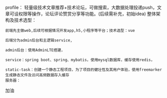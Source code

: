 ﻿profile：
    轻量级技术文章推荐+技术论坛，可做搜索，大数据处理投递push，文章可设权限等操作，论坛评论赞赏分享等功能。(后续需补充，初始idea)
整体架构及技术选型：

	前端先主做web,后续可根据情况开发app,h5,小程序等平台；技术选型：vue
	
	后端分为admin后台和主逻辑service,
	
	admin后台：使用AdminLTE搭建，
	
	service：spring boot、spring、mybatis，使用mysql数据库，缓存使用redis，
	
	static-task：创建一个静态工程项目，为了项目的健壮性及其用户体验，使用freemarker生成静态文件及访问高频数据存入缓存
	服务器：
	

加油

